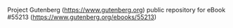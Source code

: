 Project Gutenberg (https://www.gutenberg.org) public repository for
eBook #55213 (https://www.gutenberg.org/ebooks/55213)
